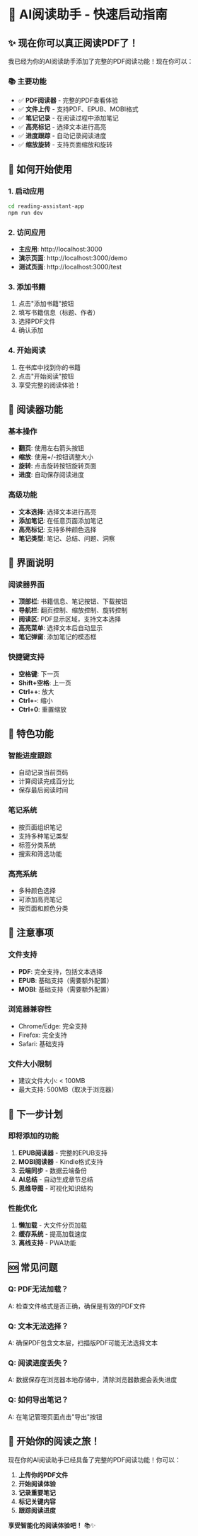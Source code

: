 # 🚀 AI阅读助手 - 快速启动指南

## ✨ 现在你可以真正阅读PDF了！

我已经为你的AI阅读助手添加了完整的PDF阅读功能！现在你可以：

### 📚 主要功能
- ✅ **PDF阅读器** - 完整的PDF查看体验
- ✅ **文件上传** - 支持PDF、EPUB、MOBI格式
- ✅ **笔记记录** - 在阅读过程中添加笔记
- ✅ **高亮标记** - 选择文本进行高亮
- ✅ **进度跟踪** - 自动记录阅读进度
- ✅ **缩放旋转** - 支持页面缩放和旋转

## 🎯 如何开始使用

### 1. 启动应用
```bash
cd reading-assistant-app
npm run dev
```

### 2. 访问应用
- **主应用**: http://localhost:3000
- **演示页面**: http://localhost:3000/demo
- **测试页面**: http://localhost:3000/test

### 3. 添加书籍
1. 点击"添加书籍"按钮
2. 填写书籍信息（标题、作者）
3. 选择PDF文件
4. 确认添加

### 4. 开始阅读
1. 在书库中找到你的书籍
2. 点击"开始阅读"按钮
3. 享受完整的阅读体验！

## 🔧 阅读器功能

### 基本操作
- **翻页**: 使用左右箭头按钮
- **缩放**: 使用+/-按钮调整大小
- **旋转**: 点击旋转按钮旋转页面
- **进度**: 自动保存阅读进度

### 高级功能
- **文本选择**: 选择文本进行高亮
- **添加笔记**: 在任意页面添加笔记
- **高亮标记**: 支持多种颜色选择
- **笔记类型**: 笔记、总结、问题、洞察

## 📱 界面说明

### 阅读器界面
- **顶部栏**: 书籍信息、笔记按钮、下载按钮
- **导航栏**: 翻页控制、缩放控制、旋转控制
- **阅读区**: PDF显示区域，支持文本选择
- **高亮菜单**: 选择文本后自动显示
- **笔记弹窗**: 添加笔记的模态框

### 快捷键支持
- **空格键**: 下一页
- **Shift+空格**: 上一页
- **Ctrl++**: 放大
- **Ctrl+-**: 缩小
- **Ctrl+0**: 重置缩放

## 🌟 特色功能

### 智能进度跟踪
- 自动记录当前页码
- 计算阅读完成百分比
- 保存最后阅读时间

### 笔记系统
- 按页面组织笔记
- 支持多种笔记类型
- 标签分类系统
- 搜索和筛选功能

### 高亮系统
- 多种颜色选择
- 可添加高亮笔记
- 按页面和颜色分类

## 🚨 注意事项

### 文件支持
- **PDF**: 完全支持，包括文本选择
- **EPUB**: 基础支持（需要额外配置）
- **MOBI**: 基础支持（需要额外配置）

### 浏览器兼容性
- Chrome/Edge: 完全支持
- Firefox: 完全支持
- Safari: 基础支持

### 文件大小限制
- 建议文件大小: < 100MB
- 最大支持: 500MB（取决于浏览器）

## 🔄 下一步计划

### 即将添加的功能
1. **EPUB阅读器** - 完整的EPUB支持
2. **MOBI阅读器** - Kindle格式支持
3. **云端同步** - 数据云端备份
4. **AI总结** - 自动生成章节总结
5. **思维导图** - 可视化知识结构

### 性能优化
1. **懒加载** - 大文件分页加载
2. **缓存系统** - 提高加载速度
3. **离线支持** - PWA功能

## 🆘 常见问题

### Q: PDF无法加载？
A: 检查文件格式是否正确，确保是有效的PDF文件

### Q: 文本无法选择？
A: 确保PDF包含文本层，扫描版PDF可能无法选择文本

### Q: 阅读进度丢失？
A: 数据保存在浏览器本地存储中，清除浏览器数据会丢失进度

### Q: 如何导出笔记？
A: 在笔记管理页面点击"导出"按钮

## 🎉 开始你的阅读之旅！

现在你的AI阅读助手已经具备了完整的PDF阅读功能！你可以：

1. **上传你的PDF文件**
2. **开始阅读体验**
3. **记录重要笔记**
4. **标记关键内容**
5. **跟踪阅读进度**

**享受智能化的阅读体验吧！** 📚✨
